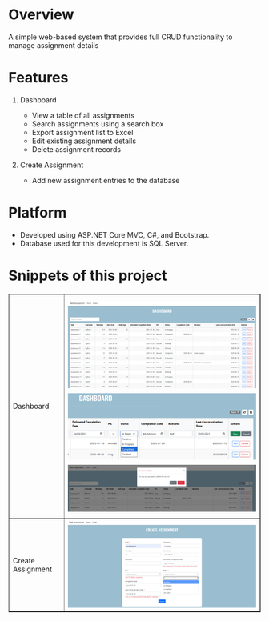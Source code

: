 # Overview

A simple web-based system that provides full CRUD functionality to manage assignment details

# Features
1. Dashboard
   - View a table of all assignments
   - Search assignments using a search box
   - Export assignment list to Excel
   - Edit existing assignment details
   - Delete assignment records

2. Create Assignment
   - Add new assignment entries to the database

# Platform
- Developed using ASP.NET Core MVC, C#, and Bootstrap.
- Database used for this development is SQL Server.

# Snippets of this project

<table border="1">
  <tr>
    <td>Dashboard</td>
    <td colspan="3">
      <img src="UI/Dashboard.png" style="display:block; margin:10px 0;">
      <img src="UI/Edit.png" style="display:block; margin:10px 0;">
      <img src="UI/Delete.png" style="display:block; margin:10px 0;">
    </td>
  </tr>
  <tr>
    <td>Create Assignment</td>
    <td colspan="3">
      <img src="UI/CreateAssignment.png">
    </td>
  </tr>
</table>
